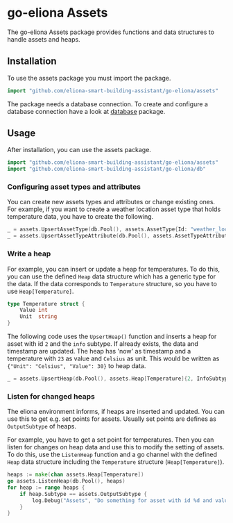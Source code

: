 # go-eliona Assets
The go-eliona Assets package provides functions and data structures to handle assets and heaps.

## Installation
To use the assets package you must import the package.

```go
import "github.com/eliona-smart-building-assistant/go-eliona/assets"
```

The package needs a database connection. To create and configure a database connection
have a look at [database](../db) package.    

## Usage

After installation, you can use the assets package.

```go
import "github.com/eliona-smart-building-assistant/go-eliona/assets"
import "github.com/eliona-smart-building-assistant/go-eliona/db"
```

### Configuring asset types and attributes

You can create new assets types and attributes or change existing ones. For example, if you want to create a weather location asset type that holds temperature data, you have to create the following.

```go
_ = assets.UpsertAssetType(db.Pool(), assets.AssetType{Id: "weather_location", Custom: true, Vendor: "ITEC AG", Translation: Translation{German: "Wetterstation", English: "Weather location"}})
_ = assets.UpsertAssetTypeAttribute(db.Pool(), assets.AssetTypeAttribute{AssetTypeId: "weather_location", AttributeType: "temperature", Id: "temperature", Subtype: assets.InputSubtype, Enable: true, Translation: Translation{German: "Temperatur", English: "Temperature"}})
```

### Write a heap

For example, you can insert or update a heap for temperatures. To do this, you can use the defined `Heap` data structure which
has a generic type for the data. If the data corresponds to `Temperature` structure, so you have to use `Heap[Temperature]`.

```go
type Temperature struct {
    Value int
    Unit  string
}
```

The following code uses the `UpsertHeap()` function and inserts a heap for
asset with id `2` and  the `info` subtype. If already exists, the
data and timestamp are updated. The heap has 'now' as timestamp and a temperature with `23` as value
and `Celsius` as unit. This would be written as `{"Unit": "Celsius", "Value": 30}` to heap data.

```go
_ = assets.UpsertHeap(db.Pool(), assets.Heap[Temperature]{2, InfoSubtype, time.Time{}, Temperature{35, "Celsius"}})
```

### Listen for changed heaps

The eliona environment informs, if heaps are inserted and updated. You can use this to get e.g. set points for
assets. Usually set points are defines as `OutputSubtype` of heaps.

For example, you have to get a set point for temperatures. Then you can listen for changes on heap data and use this
to modify the setting of assets. To do this, use the `ListenHeap` function and a go channel with the defined `Heap`
data structure including the `Temperature` structure (`Heap[Temperature]`).

```go
heaps := make(chan assets.Heap[Temperature])
go assets.ListenHeap(db.Pool(), heaps)
for heap := range heaps {
    if heap.Subtype == assets.OutputSubtype {
        log.Debug("Assets", "Do something for asset with id %d and value %d unit %s.", heap.AssetId, heap.GetData().Value, heap.GetData().Unit)
    }
}
```
